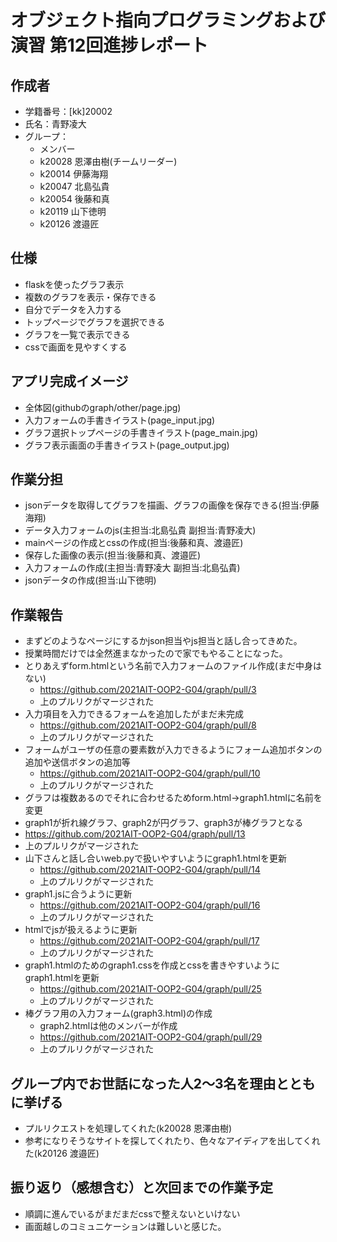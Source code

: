 # オブジェクト指向プログラミングおよび演習 第12回進捗レポート  
  
## 作成者
- 学籍番号：[kk]20002
- 氏名：青野凌大
- グループ： 
    - メンバー
    - k20028 恩澤由樹(チームリーダー)
    - k20014 伊藤海翔
    - k20047 北島弘貴
    - k20054 後藤和真
    - k20119 山下徳明
    - k20126 渡邉匠  

## 仕様
- flaskを使ったグラフ表示
- 複数のグラフを表示・保存できる
- 自分でデータを入力する
- トップページでグラフを選択できる
- グラフを一覧で表示できる
- cssで画面を見やすくする

## アプリ完成イメージ
- 全体図(githubのgraph/other/page.jpg)
- 入力フォームの手書きイラスト(page_input.jpg)
- グラフ選択トップページの手書きイラスト(page_main.jpg)
- グラフ表示画面の手書きイラスト(page_output.jpg)

## 作業分担
- jsonデータを取得してグラフを描画、グラフの画像を保存できる(担当:伊藤海翔)
- データ入力フォームのjs(主担当:北島弘貴 副担当:青野凌大)
- mainページの作成とcssの作成(担当:後藤和真、渡邉匠)
- 保存した画像の表示(担当:後藤和真、渡邉匠)
- 入力フォームの作成(主担当:青野凌大 副担当:北島弘貴)
- jsonデータの作成(担当:山下徳明)

## 作業報告
- まずどのようなページにするかjson担当やjs担当と話し合ってきめた。
- 授業時間だけでは全然進まなかったので家でもやることになった。
- とりあえずform.htmlという名前で入力フォームのファイル作成(まだ中身はない)
  - https://github.com/2021AIT-OOP2-G04/graph/pull/3 
  - 上のプルリクがマージされた
- 入力項目を入力できるフォームを追加したがまだ未完成
  - https://github.com/2021AIT-OOP2-G04/graph/pull/8
  - 上のプルリクがマージされた
- フォームがユーザの任意の要素数が入力できるようにフォーム追加ボタンの追加や送信ボタンの追加等
  - https://github.com/2021AIT-OOP2-G04/graph/pull/10
  - 上のプルリクがマージされた
-  グラフは複数あるのでそれに合わせるためform.html->graph1.htmlに名前を変更
  - graph1が折れ線グラフ、graph2が円グラフ、graph3が棒グラフとなる  
  - https://github.com/2021AIT-OOP2-G04/graph/pull/13
  - 上のプルリクがマージされた
- 山下さんと話し合いweb.pyで扱いやすいようにgraph1.htmlを更新
  - https://github.com/2021AIT-OOP2-G04/graph/pull/14
  - 上のプルリクがマージされた
- graph1.jsに合うように更新
  - https://github.com/2021AIT-OOP2-G04/graph/pull/16
  - 上のプルリクがマージされた
- htmlでjsが扱えるように更新
  - https://github.com/2021AIT-OOP2-G04/graph/pull/17
  - 上のプルリクがマージされた
- graph1.htmlのためのgraph1.cssを作成とcssを書きやすいようにgraph1.htmlを更新
  - https://github.com/2021AIT-OOP2-G04/graph/pull/25
  - 上のプルリクがマージされた
- 棒グラフ用の入力フォーム(graph3.html)の作成
  - graph2.htmlは他のメンバーが作成
  - https://github.com/2021AIT-OOP2-G04/graph/pull/29
  - 上のプルリクがマージされた

## グループ内でお世話になった人2〜3名を理由とともに挙げる
- プルリクエストを処理してくれた(k20028 恩澤由樹)
- 参考になりそうなサイトを探してくれたり、色々なアイディアを出してくれた(k20126 渡邉匠)

## 振り返り（感想含む）と次回までの作業予定
- 順調に進んでいるがまだまだcssで整えないといけない
- 画面越しのコミュニケーションは難しいと感じた。


